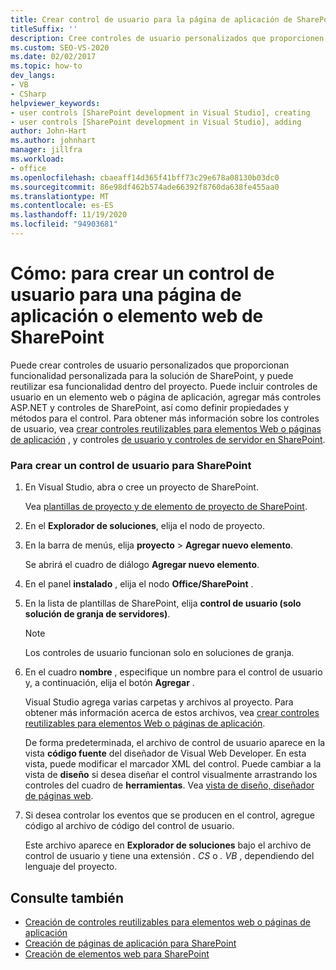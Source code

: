 ```yaml
---
title: Crear control de usuario para la página de aplicación de SharePoint o el elemento Web
titleSuffix: ''
description: Cree controles de usuario personalizados que proporcionen funcionalidad personalizada para su solución de SharePoint y vuelva a usar esa funcionalidad en un elemento Web o una página de aplicación.
ms.custom: SEO-VS-2020
ms.date: 02/02/2017
ms.topic: how-to
dev_langs:
- VB
- CSharp
helpviewer_keywords:
- user controls [SharePoint development in Visual Studio], creating
- user controls [SharePoint development in Visual Studio], adding
author: John-Hart
ms.author: johnhart
manager: jillfra
ms.workload:
- office
ms.openlocfilehash: cbaeaff14d365f41bff73c29e678a08130b03dc0
ms.sourcegitcommit: 86e98df462b574ade66392f8760da638fe455aa0
ms.translationtype: MT
ms.contentlocale: es-ES
ms.lasthandoff: 11/19/2020
ms.locfileid: "94903681"
---
```

# <a name="how-to-create-a-user-control-for-a-sharepoint-application-page-or-web-part"></a>Cómo: para crear un control de usuario para una página de aplicación o elemento web de SharePoint
  Puede crear controles de usuario personalizados que proporcionan funcionalidad personalizada para la solución de SharePoint, y puede reutilizar esa funcionalidad dentro del proyecto. Puede incluir controles de usuario en un elemento web o página de aplicación, agregar más controles ASP.NET y controles de SharePoint, así como definir propiedades y métodos para el control. Para obtener más información sobre los controles de usuario, vea [crear controles reutilizables para elementos Web o páginas de aplicación](../sharepoint/creating-reusable-controls-for-web-parts-or-application-pages.md) , y controles [de usuario y controles de servidor en SharePoint](https://blogs.msdn.microsoft.com/kaevans/2011/04/28/user-controls-and-server-controls-in-sharepoint/).

### <a name="to-create-a-user-control-for-sharepoint"></a>Para crear un control de usuario para SharePoint

1. En Visual Studio, abra o cree un proyecto de SharePoint.

     Vea [plantillas de proyecto y de elemento de proyecto de SharePoint](../sharepoint/sharepoint-project-and-project-item-templates.md).

2. En el **Explorador de soluciones**, elija el nodo de proyecto.

3. En la barra de menús, elija **proyecto**  >  **Agregar nuevo elemento**.

     Se abrirá el cuadro de diálogo **Agregar nuevo elemento**.

4. En el panel **instalado** , elija el nodo **Office/SharePoint** .

5. En la lista de plantillas de SharePoint, elija **control de usuario (solo solución de granja de servidores)**.

    > [!NOTE]
    > Los controles de usuario funcionan solo en soluciones de granja.

6. En el cuadro **nombre** , especifique un nombre para el control de usuario y, a continuación, elija el botón **Agregar** .

     Visual Studio agrega varias carpetas y archivos al proyecto. Para obtener más información acerca de estos archivos, vea [crear controles reutilizables para elementos Web o páginas de aplicación](../sharepoint/creating-reusable-controls-for-web-parts-or-application-pages.md).

     De forma predeterminada, el archivo de control de usuario aparece en la vista **código fuente** del diseñador de Visual Web Developer. En esta vista, puede modificar el marcador XML del control. Puede cambiar a la vista de **diseño** si desea diseñar el control visualmente arrastrando los controles del cuadro de **herramientas**. Vea [vista de diseño, diseñador de páginas web](/previous-versions/aspnet/ms178149\(v\=vs.100\)).

7. Si desea controlar los eventos que se producen en el control, agregue código al archivo de código del control de usuario.

     Este archivo aparece en **Explorador de soluciones** bajo el archivo de control de usuario y tiene una extensión *. CS* o *. VB* , dependiendo del lenguaje del proyecto.

## <a name="see-also"></a>Consulte también
- [Creación de controles reutilizables para elementos web o páginas de aplicación](../sharepoint/creating-reusable-controls-for-web-parts-or-application-pages.md)
- [Creación de páginas de aplicación para SharePoint](../sharepoint/creating-application-pages-for-sharepoint.md)
- [Creación de elementos web para SharePoint](../sharepoint/creating-web-parts-for-sharepoint.md)
